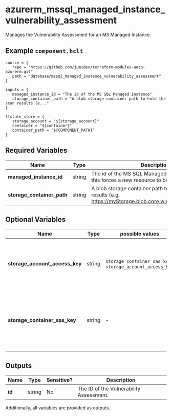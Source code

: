 # azurerm_mssql_managed_instance_vulnerability_assessment

Manages the Vulnerability Assessment for an MS Managed Instance.

## Example `component.hclt`

```hcl
source = {
   repo = "https://github.com/jumidev/terraform-modules-auto-azurerm.git"   
   path = "database/mssql_managed_instance_vulnerability_assessment"   
}

inputs = {
   managed_instance_id = "The id of the MS SQL Managed Instance"   
   storage_container_path = "A blob storage container path to hold the scan results (e..."   
}

tfstate_store = {
   storage_account = "${storage_account}"   
   container = "${container}"   
   container_path = "${COMPONENT_PATH}"   
}

```

## Required Variables

| Name | Type |  Description |
| ---- | --------- |  ----------- |
| **managed_instance_id** | string |  The id of the MS SQL Managed Instance. Changing this forces a new resource to be created. | 
| **storage_container_path** | string |  A blob storage container path to hold the scan results (e.g. <https://myStorage.blob.core.windows.net/VaScans/>). | 

## Optional Variables

| Name | Type |  possible values |  Description |
| ---- | --------- |  ----------- | ----------- |
| **storage_account_access_key** | string |  `storage_container_sas_key`, `storage_account_access_key`  |  Specifies the identifier key of the storage account for vulnerability assessment scan results. If `storage_container_sas_key` isn't specified, `storage_account_access_key` is required. | 
| **storage_container_sas_key** | string |  -  |  A shared access signature (SAS Key) that has write access to the blob container specified in `storage_container_path` parameter. If `storage_account_access_key` isn't specified, `storage_container_sas_key` is required. | 



## Outputs

| Name | Type | Sensitive? | Description |
| ---- | ---- | --------- | --------- |
| **id** | string | No  | The ID of the Vulnerability Assessment. | 

Additionally, all variables are provided as outputs.
